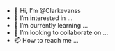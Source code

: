 - 👋 Hi, I’m @Clarkevanss
- 👀 I’m interested in ...
- 🌱 I’m currently learning ...
- 💞️ I’m looking to collaborate on ...
- 📫 How to reach me ...

<!---
Clarkevanss/Clarkevanss is a ✨ special ✨ repository because its `README.md` (this file) appears on your GitHub profile.
You can click the Preview link to take a look at your changes.
--->
